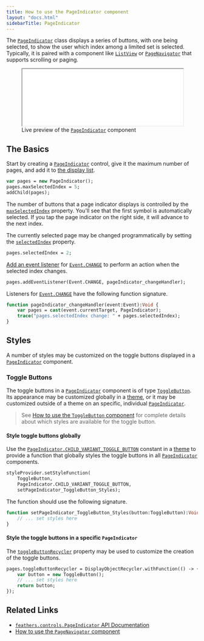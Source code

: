 ```yaml
---
title: How to use the PageIndicator component
layout: "docs.html"
sidebarTitle: PageIndicator
---
```


The [`PageIndicator`](https://api.feathersui.com/current/feathers/controls/PageIndicator.html) class displays a series of buttons, with one being selected, to show the user which index among a limited set is selected. Typically, it is paired with a component like [`ListView`](./list-view.md) or [`PageNavigator`](./page-navigator.md) that supports scrolling or paging.

<figure>
<iframe src="/learn/haxe-openfl/samples/page-indicator.html" width="100%" height="150"></iframe>
<figcaption>Live preview of the <a href="https://api.feathersui.com/current/feathers/controls/PageIndicator.html"><code>PageIndicator</code></a> component</figcaption>
</figure>

## The Basics

Start by creating a [`PageIndicator`](https://api.feathersui.com/current/feathers/controls/PageIndicator.html) control, give it the maximum number of pages, and add it to [the display list](https://books.openfl.org/openfl-developers-guide/display-programming/basics-of-display-programming.html).

```haxe
var pages = new PageIndicator();
pages.maxSelectedIndex = 5;
addChild(pages);
```

The number of buttons that a page indicator displays is controlled by the [`maxSelectedIndex`](https://api.feathersui.com/current/feathers/controls/PageIndicator.html#maxSelectedIndex) property. You'll see that the first symbol is automatically selected. If you tap the page indicator on the right side, it will advance to the next index.

The currently selected page may be changed programmatically by setting the [`selectedIndex`](https://api.feathersui.com/current/feathers/controls/PageIndicator.html#selectedIndex) property.

```haxe
pages.selectedIndex = 2;
```

[Add an event listener](https://books.openfl.org/openfl-developers-guide/handling-events/basics-of-handling-events.html) for [`Event.CHANGE`](https://api.openfl.org/openfl/events/Event.html#CHANGE) to perform an action when the selected index changes.

```haxe
pages.addEventListener(Event.CHANGE, pageIndicator_changeHandler);
```

Listeners for [`Event.CHANGE`](https://api.openfl.org/openfl/events/Event.html#CHANGE) have the following function signature.

```haxe
function pageIndicator_changeHandler(event:Event):Void {
    var pages = cast(event.currentTarget, PageIndicator);
    trace("pages.selectedIndex change: " + pages.selectedIndex);
}
```

## Styles

A number of styles may be customized on the toggle buttons displayed in a [`PageIndicator`](https://api.feathersui.com/current/feathers/controls/PageIndicator.html) component.

### Toggle Buttons

The toggle buttons in a [`PageIndicator`](https://api.feathersui.com/current/feathers/controls/PageIndicator.html) component is of type [`ToggleButton`](./toggle-button.md). Its appearance may be customized globally in a [theme](./themes.md), or it may be customized outside of a theme on an specific, individual [`PageIndicator`](https://api.feathersui.com/current/feathers/controls/PageIndicator.html).

> See [How to use the `ToggleButton` component](./toggle-button.md#styles) for complete details about which styles are available for the toggle button.

#### Style toggle buttons globally

Use the [`PageIndicator.CHILD_VARIANT_TOGGLE_BUTTON`](https://api.feathersui.com/current/feathers/controls/PageIndicator.html#CHILD_VARIANT_TOGGLE_BUTTON) constant in a [theme](./themes.md) to provide a function that globally styles the toggle buttons in all [`PageIndicator`](https://api.feathersui.com/current/feathers/controls/PageIndicator.html) components.

```haxe
styleProvider.setStyleFunction(
    ToggleButton,
    PageIndicator.CHILD_VARIANT_TOGGLE_BUTTON,
    setPageIndicator_ToggleButton_Styles);
```

The function should use the following signature.

```haxe
function setPageIndicator_ToggleButton_Styles(button:ToggleButton):Void {
    // ... set styles here
}
```

#### Style the toggle buttons in a specific `PageIndicator`

The [`toggleButtonRecycler`](https://api.feathersui.com/current/feathers/controls/PageIndicator.html#toggleButtonRecycler) property may be used to customize the creation of the toggle buttons.

```haxe
pages.toggleButtonRecycler = DisplayObjectRecycler.withFunction(() -> {
    var button = new ToggleButton();
    // ... set styles here
    return button;
});
```

## Related Links

- [`feathers.controls.PageIndicator` API Documentation](https://api.feathersui.com/current/feathers/controls/PageIndicator.html)
- [How to use the `PageNavigator` component](./page-navigator.md)
